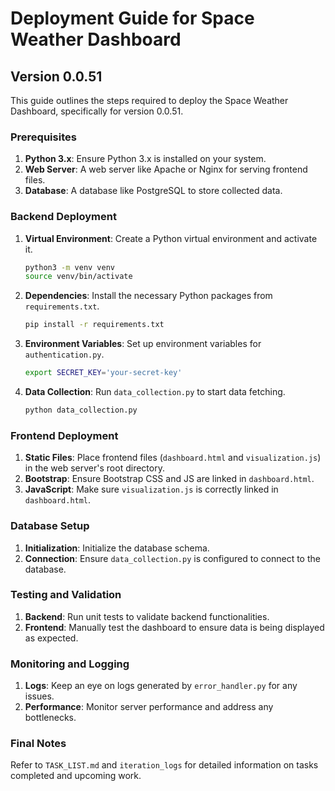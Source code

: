 # Deployment Guide for Space Weather Dashboard

## Version 0.0.51

This guide outlines the steps required to deploy the Space Weather Dashboard, specifically for version 0.0.51.

### Prerequisites

1. **Python 3.x**: Ensure Python 3.x is installed on your system.
2. **Web Server**: A web server like Apache or Nginx for serving frontend files.
3. **Database**: A database like PostgreSQL to store collected data.

### Backend Deployment

1. **Virtual Environment**: Create a Python virtual environment and activate it.

    ```bash
    python3 -m venv venv
    source venv/bin/activate
    ```

2. **Dependencies**: Install the necessary Python packages from `requirements.txt`.

    ```bash
    pip install -r requirements.txt
    ```

3. **Environment Variables**: Set up environment variables for `authentication.py`.

    ```bash
    export SECRET_KEY='your-secret-key'
    ```

4. **Data Collection**: Run `data_collection.py` to start data fetching.

    ```bash
    python data_collection.py
    ```

### Frontend Deployment

1. **Static Files**: Place frontend files (`dashboard.html` and `visualization.js`) in the web server's root directory.
2. **Bootstrap**: Ensure Bootstrap CSS and JS are linked in `dashboard.html`.
3. **JavaScript**: Make sure `visualization.js` is correctly linked in `dashboard.html`.

### Database Setup

1. **Initialization**: Initialize the database schema.
2. **Connection**: Ensure `data_collection.py` is configured to connect to the database.

### Testing and Validation

1. **Backend**: Run unit tests to validate backend functionalities.
2. **Frontend**: Manually test the dashboard to ensure data is being displayed as expected.

### Monitoring and Logging

1. **Logs**: Keep an eye on logs generated by `error_handler.py` for any issues.
2. **Performance**: Monitor server performance and address any bottlenecks.

### Final Notes

Refer to `TASK_LIST.md` and `iteration_logs` for detailed information on tasks completed and upcoming work.

